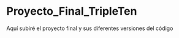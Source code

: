 # Proyecto_Final_TripleTen
Aquí subiré el proyecto final y sus diferentes versiones del código 

<!-- TODO: Toma tu ipynb y sepáralo en múltiuples archivos, para modularizar tu código. Usa archivos .py, como expliqué en clases y en estos dos videos: https://www.youtube.com/watch?v=rPEyYGG-w3s - https://www.youtube.com/watch?v=MY4nMmF8gOU -->
<!-- TODO: Una vez que todo esté modularizado, en tu README pon qué pasos debe seguir el usuario para reproducir tu proyecto. Qué setup tiene que hacer y qué línea de código en la terminal le servirá para ejecutar qué cosa? -->
<!-- TODO: Poner más detalles en el readme. Específicamente, cómo ejecutar el proyecto y cuál es el output -->
<!-- TODO: Agregar requirements.txt -->
<!-- TODO: No tienes gitignore. Es super importante tener uno. -->
